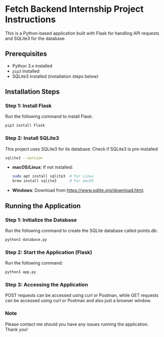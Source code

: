 # Fetch Backend Internship Project Instructions

This is a Python-based application built with Flask for handling API requests and SQLite3 for the database.

## Prerequisites

- Python 3.x installed
- `pip3` installed
- SQLite3 installed (installation steps below)

## Installation Steps

### Step 1: Install Flask
Run the following command to install Flask:
```bash
pip3 install Flask
```

### Step 2: Install SQLite3
This project uses SQLite3 for its database:
Check if SQLite3 is pre-installed
  ```bash
  sqlite3 --version
  ```

- **macOS/Linux**: 
  If not installed:
  ```bash
  sudo apt install sqlite3  # For Linux
  brew install sqlite3      # For macOS
  ```

- **Windows**: 
  Download from https://www.sqlite.org/download.html.

## Running the Application

### Step 1: Initialize the Database
Run the following command to create the SQLite database called points.db:
```bash
python3 database.py
```

### Step 2: Start the Application (Flask)
Run the following command:
```bash
python3 app.py
```

### Step 3: Accessing the Application
POST requests can be accessed using curl or Postman, while GET requests can be accessed using curl or Postman and also just a browser window.

### Note
Please contact me should you have any issues running the application. Thank you!

